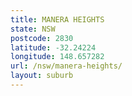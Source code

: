```yaml
---
title: MANERA HEIGHTS
state: NSW
postcode: 2830
latitude: -32.24224
longitude: 148.657282
url: /nsw/manera-heights/
layout: suburb
---
```


